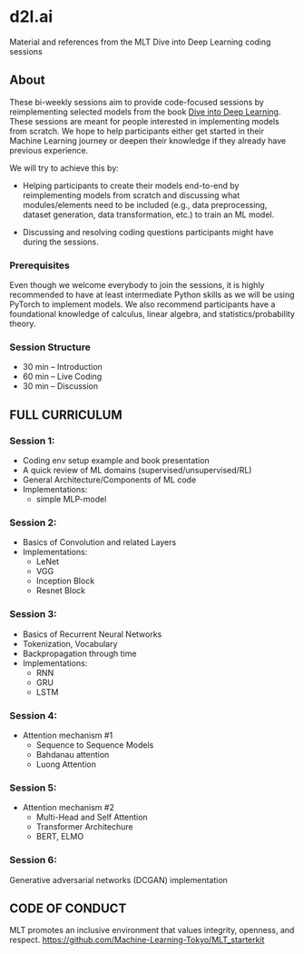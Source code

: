 # d2l.ai
Material and references from the MLT Dive into Deep Learning coding sessions

## About
These bi-weekly sessions aim to provide code-focused sessions by reimplementing selected models from the book [Dive into Deep Learning](https://d2l.ai). These sessions are meant for people interested in implementing models from scratch. We hope to help participants either get started in their Machine Learning journey or deepen their knowledge if they already have previous experience.

We will try to achieve this by:

- Helping participants to create their models end-to-end by reimplementing models from scratch and discussing what modules/elements need to be included (e.g., data preprocessing, dataset generation, data transformation, etc.) to train an ML model.

- Discussing and resolving coding questions participants might have during the sessions.

### Prerequisites
Even though we welcome everybody to join the sessions, it is highly recommended to have at least intermediate Python skills as we will be using PyTorch to implement models. We also recommend participants have a foundational knowledge of calculus, linear algebra, and statistics/probability theory.

### Session Structure
- 30 min – Introduction
- 60 min – Live Coding 
- 30 min – Discussion

## FULL CURRICULUM
### Session 1:
- Coding env setup example and book presentation
- A quick review of ML domains (supervised/unsupervised/RL)
- General Architecture/Components of ML code
- Implementations:
  - simple MLP-model

### Session 2:
- Basics of Convolution and related Layers
- Implementations:
  - LeNet
  - VGG
  - Inception Block
  - Resnet Block

### Session 3:
- Basics of Recurrent Neural Networks
- Tokenization, Vocabulary
- Backpropagation through time
- Implementations:
  - RNN
  - GRU
  - LSTM

### Session 4:
- Attention mechanism #1
  - Sequence to Sequence Models
  - Bahdanau attention
  - Luong Attention

### Session 5:
- Attention mechanism #2
  - Multi-Head and Self Attention
  - Transformer Architechure
  - BERT, ELMO

### Session 6:
Generative adversarial networks (DCGAN) implementation

## CODE OF CONDUCT
MLT promotes an inclusive environment that values integrity, openness, and respect. https://github.com/Machine-Learning-Tokyo/MLT_starterkit
